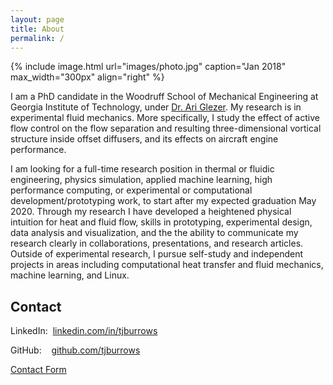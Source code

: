 ```yaml
---
layout: page
title: About
permalink: /
---
```


{% include image.html url="images/photo.jpg" caption="Jan 2018" max_width="300px" align="right" %}

I am a PhD candidate in the Woodruff School of Mechanical Engineering at Georgia Institute of Technology, under [Dr. Ari Glezer](http://fmrl.gatech.edu).  My research is in experimental fluid mechanics.  More specifically, I study the effect of active flow control on the flow separation and resulting three-dimensional vortical structure inside offset diffusers, and its effects on aircraft engine performance.

I am looking for a full-time research position in thermal or fluidic engineering, physics simulation, applied machine learning, high performance computing, or experimental or computational development/prototyping work, to start after my expected graduation May 2020. Through my research I have developed a heightened physical intuition for heat and fluid flow, skills in prototyping, experimental design, data analysis and visualization, and the the ability to communicate my research clearly in collaborations, presentations, and research articles. Outside of experimental research, I pursue self-study and independent projects in areas including computational heat transfer and fluid mechanics, machine learning, and Linux. 

## Contact

LinkedIn:&nbsp;&nbsp;[linkedin.com/in/tjburrows](https://www.linkedin.com/in/tjburrows)

GitHub:&nbsp;&nbsp;&nbsp;&nbsp;[github.com/tjburrows](https://www.github.com/tjburrows)

[Contact Form](https://www.tjburrows.com/contact)
